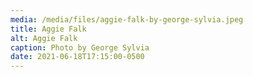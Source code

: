 ```yaml
---
media: /media/files/aggie-falk-by-george-sylvia.jpeg
title: Aggie Falk
alt: Aggie Falk
caption: Photo by George Sylvia
date: 2021-06-18T17:15:00-0500
---
```

